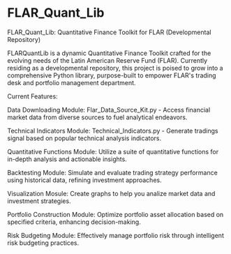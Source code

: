 # FLAR_Quant_Lib
FLAR_Quant_Lib: Quantitative Finance Toolkit for FLAR (Developmental Repository)

FLARQuantLib is a dynamic Quantitative Finance Toolkit crafted for the evolving needs of the Latin American Reserve Fund (FLAR). Currently residing as a developmental repository, this project is poised to grow into a comprehensive Python library, purpose-built to empower FLAR's trading desk and portfolio management department.

Current Features:

Data Downloading Module: Flar_Data_Source_Kit.py - Access financial market data from diverse sources to fuel analytical endeavors. 

Technical Indicators Module: Technical_Indicators.py - Generate tradings signal based on popular technical analysis indicators.

Quantitative Functions Module: Utilize a suite of quantitative functions for in-depth analysis and actionable insights.

Backtesting Module: Simulate and evaluate trading strategy performance using historical data, refining investment approaches.

Visualization Mosule: Create graphs to help you analize market data and investment strategies.

Portfolio Construction Module: Optimize portfolio asset allocation based on specified criteria, enhancing decision-making.

Risk Budgeting Module: Effectively manage portfolio risk through intelligent risk budgeting practices.


